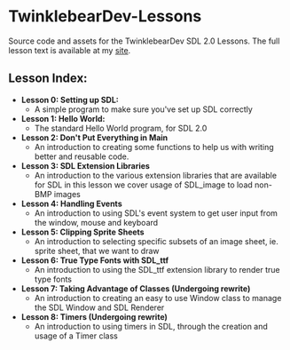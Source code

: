 TwinklebearDev-Lessons
=
Source code and assets for the TwinklebearDev SDL 2.0 Lessons. The full lesson text is available at my [site](http://www.willusher.io/pages/sdl2/index.html).

Lesson Index:
-
- **Lesson 0: Setting up SDL:** 
	- A simple program to make sure you've set up SDL correctly
- **Lesson 1: Hello World:**
	- The standard Hello World program, for SDL 2.0
- **Lesson 2: Don't Put Everything in Main**
	- An introduction to creating some functions to help us with writing better and reusable code.
- **Lesson 3: SDL Extension Libraries**
	- An introduction to the various extension libraries that are available for SDL in this lesson we cover usage of SDL_image to load non-BMP images
- **Lesson 4: Handling Events**
	- An introduction to using SDL's event system to get user input from the window, mouse and keyboard
- **Lesson 5: Clipping Sprite Sheets**
	- An introduction to selecting specific subsets of an image sheet, ie. sprite sheet, that we want to draw
- **Lesson 6: True Type Fonts with SDL\_ttf**
	- An introduction to using the SDL\_ttf extension library to render true type fonts
- **Lesson 7: Taking Advantage of Classes (Undergoing rewrite)**
	- An introduction to creating an easy to use Window class to manage the SDL Window and SDL Renderer
- **Lesson 8: Timers (Undergoing rewrite)**
	- An introduction to using timers in SDL, through the creation and usage of a Timer class

